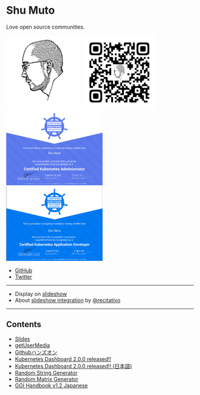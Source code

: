 Shu Muto
========

<link rel="shortcut icon" type="image/x-icon" href="favicon.ico">

Love open source communities.

<div style="display:inline">
<img src="/img/ShuMuto2020-192.png" height=200>
<img src="/img/QR_shu-mutou.github.io_icon.png" height=200>
</div>

<div style="display:inline">
<img src="/img/CKA.png" height=200>
<img src="/img/CKAD.png" height=200>
</div>

* [GitHub](https://github.com/shu-mutou)
* [Twitter](https://twitter.com/ShuMuto)

----

* Display on [slideshow](https://shu-mutou.github.io/slideshow.html?md=README.md&title=Slideshow&theme=https://shu-mutou.github.io/revealjs-custom-jp.css)
* About [slideshow integration](https://recitativo.github.io/slides.html) by [@recitativo](https://recitativo.github.io)

---

Contents
--------

* [Slides](/slides/README.md)
* [getUserMedia](/webrtc/getUserMedia.html)
* [Githubハンズオン](https://shu-mutou.github.io/slideshow.html?md=/oss-training-2019-2/oss-training-2019-2.md&title=Github-Hands-on&theme=https://shu-mutou.github.io/revealjs-custom-jp.css)
* [Kubernetes Dashboard 2.0.0 released!!](https://shu-mutou.github.io/slideshow.html?md=/slides/kd200.md&title=Kubernetes-Dashboard-2.0.0-released&theme=https://shu-mutou.github.io/revealjs-custom-jp.css)
* [Kubernetes Dashboard 2.0.0 released!! (日本語)](https://shu-mutou.github.io/slideshow.html?md=/slides/kd200ja.md&title=Kubernetes-Dashboard-2.0.0-released&theme=https://shu-mutou.github.io/revealjs-custom-jp.css)
* [Random String Generator](https://shu-mutou.github.io/tools/randomstr.html)
* [Random Matrix Generator](https://shu-mutou.github.io/tools/randommatrix.html)
* [GGI Handbook v1.2 Japanese](/OSPO/ggi_handbook_ja.pdf)
